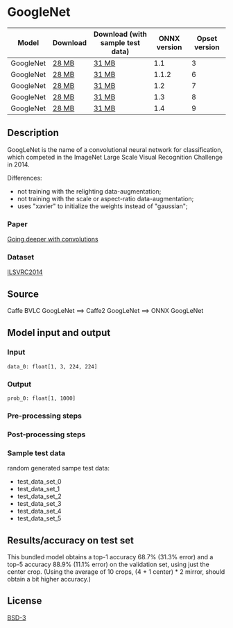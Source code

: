 # GoogleNet

|Model        |Download  |Download (with sample test data)| ONNX version |Opset version|
| ------------- | ------------- | ------------- | ------------- | ------------- |
|GoogleNet| [28 MB](model/googlenet-3.onnx)  |  [31 MB](model/googlenet-3.tar.gz) |  1.1 | 3|
|GoogleNet| [28 MB](model/googlenet-6.onnx)  |  [31 MB](model/googlenet-6.tar.gz) |  1.1.2 | 6|
|GoogleNet| [28 MB](model/googlenet-7.onnx)  |  [31 MB](model/googlenet-7.tar.gz) |  1.2 | 7|
|GoogleNet| [28 MB](model/googlenet-8.onnx)  |  [31 MB](model/googlenet-8.tar.gz) |  1.3 | 8|
|GoogleNet| [28 MB](model/googlenet-9.onnx)  |  [31 MB](model/googlenet-9.tar.gz) |  1.4 | 9|

## Description
GoogLeNet is the name of a convolutional neural network for classification,
which competed in the ImageNet Large Scale Visual Recognition Challenge in 2014.

Differences:
- not training with the relighting data-augmentation;
- not training with the scale or aspect-ratio data-augmentation;
- uses "xavier" to initialize the weights instead of "gaussian";

### Paper
[Going deeper with convolutions](https://arxiv.org/pdf/1409.4842.pdf)

### Dataset
[ILSVRC2014](http://www.image-net.org/challenges/LSVRC/2014/)

## Source
Caffe BVLC GoogLeNet ==> Caffe2 GoogLeNet ==> ONNX GoogLeNet

## Model input and output
### Input
```
data_0: float[1, 3, 224, 224]
```
### Output
```
prob_0: float[1, 1000]
```
### Pre-processing steps
### Post-processing steps
### Sample test data
random generated sampe test data:
- test_data_set_0
- test_data_set_1
- test_data_set_2
- test_data_set_3
- test_data_set_4
- test_data_set_5

## Results/accuracy on test set
This bundled model obtains a top-1 accuracy 68.7% (31.3% error) and
a top-5 accuracy 88.9% (11.1% error) on the validation set, using
just the center crop. (Using the average of 10 crops,
(4 + 1 center) * 2 mirror, should obtain a bit higher accuracy.)

## License
[BSD-3](LICENSE)
